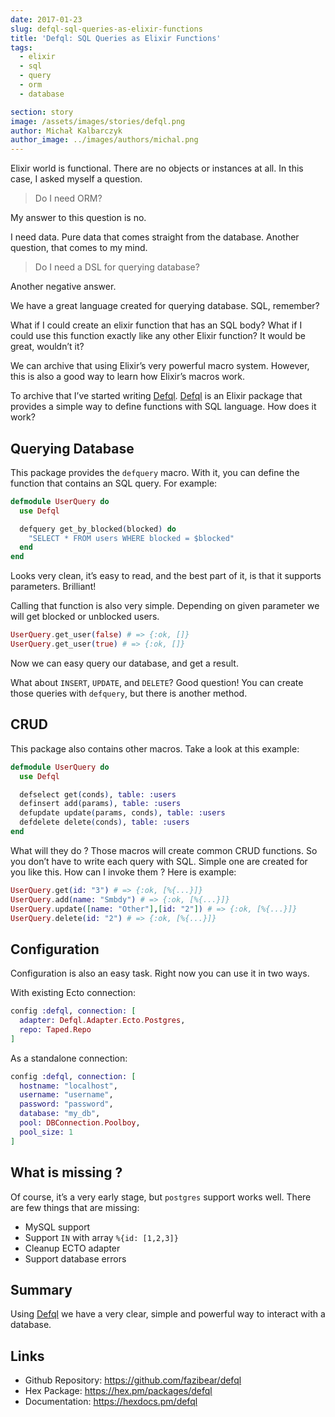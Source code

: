 ```yaml
---
date: 2017-01-23
slug: defql-sql-queries-as-elixir-functions
title: 'Defql: SQL Queries as Elixir Functions'
tags:
  - elixir
  - sql
  - query
  - orm
  - database

section: story
image: /assets/images/stories/defql.png
author: Michał Kalbarczyk
author_image: ../images/authors/michal.png
---
```


Elixir world is functional. There are no objects or instances at all. In this case, I asked myself a question.

> Do I need ORM?

My answer to this question is no.

I need data. Pure data that comes straight from the database. Another question, that comes to my mind.

> Do I need a DSL for querying database?

Another negative answer.

We have a great language created for querying database. SQL, remember?

What if I could create an elixir function that has an SQL body? What if I could use this function exactly like any other Elixir function? It would be great, wouldn’t it?

We can archive that using Elixir’s very powerful macro system. However, this is also a good way to learn how Elixir’s macros work.

To archive that I’ve started writing [Defql](https://github.com/fazibear/defql). [Defql](https://github.com/fazibear/defql) is an Elixir package that provides a simple way to define functions with SQL language. How does it work?

## Querying Database

This package provides the `defquery` macro. With it, you can define the function that contains an SQL query. For example:

```elixir
defmodule UserQuery do
  use Defql

  defquery get_by_blocked(blocked) do
    "SELECT * FROM users WHERE blocked = $blocked"
  end
end
```

Looks very clean, it’s easy to read, and the best part of it, is that it supports parameters. Brilliant!

Calling that function is also very simple.
Depending on given parameter we will get blocked or unblocked users.

```elixir
UserQuery.get_user(false) # => {:ok, []}
UserQuery.get_user(true) # => {:ok, []}
```

Now we can easy query our database, and get a result.

What about `INSERT`, `UPDATE`, and `DELETE`? Good question! You can create those queries with `defquery`, but there is another method.

## CRUD

This package also contains other macros. Take a look at this example:

```elixir
defmodule UserQuery do
  use Defql

  defselect get(conds), table: :users
  definsert add(params), table: :users
  defupdate update(params, conds), table: :users
  defdelete delete(conds), table: :users
end
```

What will they do ? Those macros will create common CRUD functions. So you don’t have to write each query with SQL. Simple one are created for you like this. How can I invoke them ? Here is example:

```elixir
UserQuery.get(id: "3") # => {:ok, [%{...}]}
UserQuery.add(name: "Smbdy") # => {:ok, [%{...}]}
UserQuery.update([name: "Other"],[id: "2"]) # => {:ok, [%{...}]}
UserQuery.delete(id: "2") # => {:ok, [%{...}]}
```

## Configuration

Configuration is also an easy task. Right now you can use it in two ways.

With existing Ecto connection:

```elixir
config :defql, connection: [
  adapter: Defql.Adapter.Ecto.Postgres,
  repo: Taped.Repo
]
```

As a standalone connection:

```elixir
config :defql, connection: [
  hostname: "localhost",
  username: "username",
  password: "password",
  database: "my_db",
  pool: DBConnection.Poolboy,
  pool_size: 1
]
```

## What is missing ?

Of course, it’s a very early stage, but `postgres` support works well. There are few things that are missing:

- MySQL support
- Support `IN` with array `%{id: [1,2,3]}`
- Cleanup ECTO adapter
- Support database errors

## Summary

Using [Defql](https://github.com/fazibear/defql) we have a very clear, simple and powerful way to interact with a database.

## Links

- Github Repository: https://github.com/fazibear/defql
- Hex Package: https://hex.pm/packages/defql
- Documentation: https://hexdocs.pm/defql
